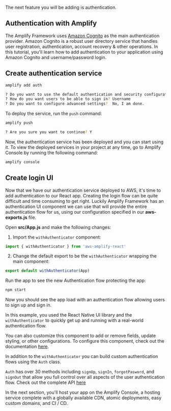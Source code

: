 The next feature you will be adding is authentication.

## Authentication with Amplify

The Amplify Framework uses [Amazon Cognito](https://aws.amazon.com/cognito/) as the main authentication provider. Amazon Cognito is a robust user directory service that handles user registration, authentication, account recovery & other operations. In this tutorial, you'll learn how to add authentication to your application using Amazon Cognito and username/password login.

## Create authentication service

```sh
amplify add auth

? Do you want to use the default authentication and security configuration? Default configuration
? How do you want users to be able to sign in? Username
? Do you want to configure advanced settings?  No, I am done.
```

To deploy the service, run the `push` command:

```sh
amplify push

? Are you sure you want to continue? Y
```

Now, the authentication service has been deployed and you can start using it. To view the deployed services in your project at any time, go to Amplify Console by running the following command:

```sh
amplify console
```

## Create login UI

Now that we have our authentication service deployed to AWS, it's time to add authentication to our React app. Creating the login flow can be quite difficult and time consuming to get right. Luckily Amplify Framework has an authentication UI component we can use that will provide the entire authentication flow for us, using our configuration specified in our __aws-exports.js__ file.

Open __src/App.js__ and make the following changes:

1. Import the `withAuthenticator` component:

```javascript
import { withAuthenticator } from 'aws-amplify-react'
```

2. Change the default export to be the `withAuthenticator` wrapping the main component:

```javascript
export default withAuthenticator(App)
```

Run the app to see the new Authentication flow protecting the app:

```sh
npm start
```

Now you should see the app load with an authentication flow allowing users to sign up and sign in.

In this example, you used the React Native UI library and the `withAuthenticator` to quickly get up and running with a real-world authentication flow.

You can also customize this component to add or remove fields, update styling, or other configurations. To configure this component, check out the documentation [here]().

In addition to the `withAuthenticator` you can build custom authentication flows using the `Auth` class.

`Auth` has over 30 methods including `signUp`, `signIn`, `forgotPasword`, and `signOut` that allow you full control over all aspects of the user authentication flow. Check out the complete API [here](https://aws-amplify.github.io/amplify-js/api/classes/authclass.html)

In the next section, you'll host your app on the Amplify Console, a hosting service complete with a globally available CDN, atomic deployments, easy custom domains, and CI / CD.